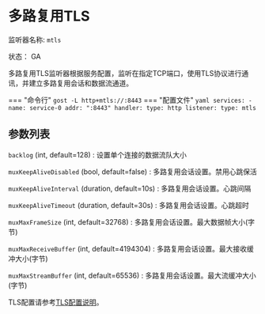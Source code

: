 # 多路复用TLS

监听器名称: `mtls`

状态： GA

多路复用TLS监听器根据服务配置，监听在指定TCP端口，使用TLS协议进行通讯，并建立多路复用会话和数据流通道。

=== "命令行"
    ```
	gost -L http+mtls://:8443
	```
=== "配置文件"
    ```yaml
	services:
	- name: service-0
	  addr: ":8443"
	  handler:
		type: http
	  listener:
		type: mtls
	```

## 参数列表

`backlog` (int, default=128)
:    设置单个连接的数据流队大小

`muxKeepAliveDisabled` (bool, default=false)
:    多路复用会话设置。禁用心跳保活

`muxKeepAliveInterval` (duration, default=10s)
:    多路复用会话设置。心跳间隔

`muxKeepAliveTimeout` (duration, default=30s)
:    多路复用会话设置。心跳超时

`muxMaxFrameSize` (int, default=32768)
:    多路复用会话设置。最大数据帧大小(字节)

`muxMaxReceiveBuffer` (int, default=4194304)
:    多路复用会话设置。最大接收缓冲大小(字节)

`muxMaxStreamBuffer` (int, default=65536)
:    多路复用会话设置。最大流缓冲大小(字节)


TLS配置请参考[TLS配置说明](/tutorials/tls/)。